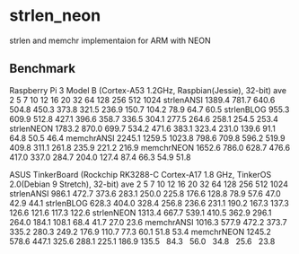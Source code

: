 # strlen_neon
strlen and memchr implementaion for ARM with NEON

## Benchmark
Raspberry Pi 3 Model B (Cortex-A53 1.2GHz, Raspbian(Jessie), 32-bit)
ave             2      5      7     10     12     16     20     32     64    128    256    512   1024
strlenANSI 1389.4  781.7  640.6  504.8  450.3  373.8  321.5  236.9  150.7  104.2   78.9   64.7   60.5
strlenBLOG  955.3  609.9  512.8  427.1  396.6  358.7  336.5  304.1  277.5  264.6  258.1  254.5  253.4
strlenNEON 1783.2  870.0  699.7  534.2  471.6  383.1  323.4  231.0  139.6   91.1   64.8   50.5   46.4
memchrANSI 2245.1 1259.5 1023.8  798.6  709.8  596.2  519.9  409.8  311.1  261.8  235.9  221.2  216.9
memchrNEON 1652.6  786.0  628.7  476.6  417.0  337.0  284.7  204.0  127.4   87.4   66.3   54.9   51.8

ASUS TinkerBoard (Rockchip RK3288-C Cortex-A17 1.8 GHz, TinkerOS 2.0(Debian 9 Stretch), 32-bit)
ave             2      5      7     10     12     16     20     32     64    128    256    512   1024
strlenANSI  986.1  472.7  373.6  283.1  250.0  225.8  176.6  128.8   78.9   57.6   47.0   42.9   44.1
strlenBLOG  628.3  404.0  328.4  256.8  236.6  231.1  190.2  167.3  137.3  126.6  121.6  117.3  122.6
strlenNEON 1313.4  667.7  539.1  410.5  362.9  296.1  264.0  184.1  108.1   68.4   41.7   27.0   23.6
memchrANSI 1016.3  577.9  472.2  373.7  335.2  280.3  249.2  176.9  110.7   77.3   60.1   51.8   53.4
memchrNEON 1245.2  578.6  447.1  325.6  288.1  225.1  186.9  135.5   84.3   56.0   34.8   25.6   23.8
